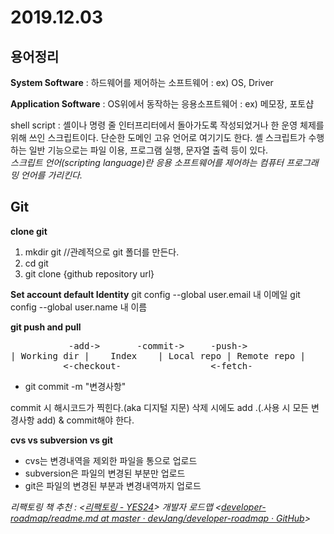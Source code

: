 2019.12.03
========
용어정리
---
**System Software**
: 하드웨어를 제어하는 소프트웨어
: ex) OS, Driver

**Application Software**
: OS위에서 동작하는 응용소프트웨어
: ex) 메모장, 포토샵

shell script
: 셸이나 명령 줄 인터프리터에서 돌아가도록 작성되었거나 한 운영 체제를 위해 쓰인 스크립트이다. 단순한 도메인 고유 언어로 여기기도 한다. 셸 스크립트가 수행하는 일반 기능으로는 파일 이용, 프로그램 실행, 문자열 출력 등이 있다. <br>*스크립트 언어(scripting language)란 응용 소프트웨어를 제어하는 컴퓨터 프로그래밍 언어를 가리킨다.*

Git
---

**clone git**
  1) mkdir git //관례적으로 git 폴더를 만든다.
  2) cd git
  3) git clone {github repository url}

**Set account default Identity**
git config --global user.email 내 이메일
git config --global user.name 내 이름

**git push and pull**
<pre>
           -add->       -commit->     -push->
| Working dir |    Index    | Local repo | Remote repo |
          <-checkout-                 <-fetch-
</pre>
  - git commit -m "변경사항" 

commit 시 해시코드가 찍힌다.(aka 디지털 지문)
삭제 시에도 add .(.사용 시 모든 변경사항 add) & commit해야 한다.

**cvs vs subversion vs git**
  - cvs는 변경내역을 제외한 파일을 통으로 업로드
  - subversion은 파일의 변경된 부분만 업로드
  - git은 파일의 변경된 부분과 변경내역까지 업로드

  *리팩토링 책 추천 : <[리팩토링 - YES24](http://www.yes24.com/Product/Goods/7951038?scode=032&OzSrank=6)>*
  *개발자 로드맵 <[developer-roadmap/readme.md at master · devJang/developer-roadmap · GitHub](https://github.com/devJang/developer-roadmap/blob/master/readme.md)>*
